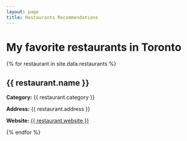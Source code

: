 ```yaml
---
layout: page
title: Restaurants Recommendations
---
```


<h1>My favorite restaurants in Toronto</h1>

{% for restaurant in site.data.restaurants %}
<div>
  <h2>{{ restaurant.name }}</h2>
  <p><strong>Category:</strong> {{ restaurant.category }}</p>
  <p><strong>Address:</strong> {{ restaurant.address }}</p>
  <p><strong>Website:</strong> <a href="{{ restaurant.website }}">{{ restaurant.website }}</a></p>
</div>
{% endfor %}
